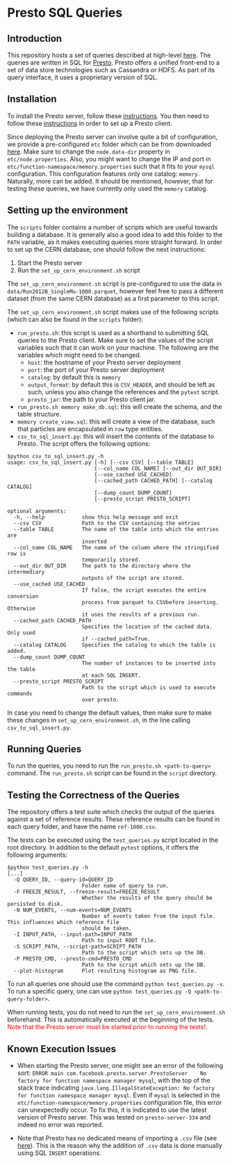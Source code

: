 # Presto SQL Queries

## Introduction

This repository hosts a set of queries described at high-level [here](https://github.com/iris-hep/adl-benchmarks-index). The queries are written in SQL for [Presto](https://prestosql.io/). Presto offers a unified front-end to a set of data store technologies such as Cassandra or HDFS. As part of its query interface, it uses a proprietary version of SQL. 

## Installation

To install the Presto server, follow these [instructions](https://prestodb.io/docs/current/installation/deployment.html). You then need to follow these [instructions](https://prestodb.io/docs/current/installation/cli.html) in order to set up a Presto client.

Since deploying the Presto server can involve quite a bit of configuration, we provide a pre-configured `etc` folder which can be from downloaded [here](https://polybox.ethz.ch/index.php/s/TuCtNXTH7XQg0t5/download). Make sure to change the `node.data-dir` property in `etc/node.properties`. Also, you might want to change the IP and port in `etc/function-namespace/memory.properties` such that it fits to your `mysql` configuration. This configuration features only one catalog: `memory`. Naturally, more can be added. It should be mentioned, however, that for testing these queries, we have currently only used the `memory` catalog.

## Setting up the environment

The `scripts` folder contains a number of scripts which are useful towards building a database. It is generally also a good idea to add this folder to the `PATH` variable, as it makes executing queries more straight forward. In order to set up the CERN database, one should follow the next instructions:

1. Start the Presto server
1. Run the `set_up_cern_environment.sh` script

The `set_up_cern_environment.sh` script is pre-configured to use the data in `data/Run2012B_SingleMu-1000.parquet`, however feel free to pass a different dataset (from the same CERN database) as a first parameter to this script.

The `set_up_cern_environment.sh` script makes use of the following scripts (which can also be found in the `scripts` folder):

* `run_presto.sh`: this script is used as a shorthand to submitting SQL queries to the Presto client. Make sure to set the values of the script variables such that it can work on your machine. The following are the variables which might need to be changed.
	* `host`: the hostname of your Presto server deployment
	* `port`: the port of your Presto server deployment
	* `catalog`: by default this is `memory`
	* `output_format`: by default this is `CSV_HEADER`, and should be left as such, unless you also change the references and the `pytest` script.
	* `presto_jar`: the path to your Presto client jar.   
* `run_presto.sh memory make_db.sql`: this will create the schema, and the table structure.
* `memory create_view.sql`: this will create a view of the database, such that particles are encapsulated in `row` type entities.
* `csv_to_sql_insert.py`: this will insert the contents of the database to Presto. The script offers the following options:

```
$python csv_to_sql_insert.py -h
usage: csv_to_sql_insert.py [-h] [--csv CSV] [--table TABLE]
                            [--col_name COL_NAME] [--out_dir OUT_DIR]
                            [--use_cached USE_CACHED]
                            [--cached_path CACHED_PATH] [--catalog CATALOG]
                            [--dump_count DUMP_COUNT]
                            [--presto_script PRESTO_SCRIPT]

optional arguments:
  -h, --help            show this help message and exit
  --csv CSV             Path to the CSV containing the entries
  --table TABLE         The name of the table into which the entries are
                        inserted
  --col_name COL_NAME   The name of the column where the stringified row is
                        temporarily stored.
  --out_dir OUT_DIR     The path to the directory where the intermediary
                        outputs of the script are stored.
  --use_cached USE_CACHED
                        If false, the script executes the entire conversion
                        process from parquet to CSVbefore inserting. Otherwise
                        it uses the results of a previous run.
  --cached_path CACHED_PATH
                        Specifies the location of the cached data. Only used
                        if --cached_path=True.
  --catalog CATALOG     Specifies the catalog to which the table is added.
  --dump_count DUMP_COUNT
                        The number of instances to be inserted into the table
                        at each SQL INSERT.
  --presto_script PRESTO_SCRIPT
                        Path to the script which is used to execute commands
                        over presto.
```

In case you need to change the default values, then make sure to make these changes in `set_up_cern_environment.sh`, in the line calling `csv_to_sql_insert.py`.

## Running Queries

To run the queries, you need to run the `run_presto.sh <path-to-query>` command. The `run_presto.sh` script can be found in the `script` directory.

## Testing the Correctness of the Queries

The repository offers a test suite which checks the output of the queries against a set of reference results. These reference results can be found in each query folder, and have the name `ref-1000.csv`. 

The tests can be executed using the `test_queries.py` script located in the root directory. In addition to the default `pytest` options, it offers the following arguments:

```
$python test_queries.py -h  
[...]
  -Q QUERY_ID, --query-id=QUERY_ID
                        Folder name of query to run.
  -F FREEZE_RESULT, --freeze-result=FREEZE_RESULT
                        Whether the results of the query should be persisted to disk.
  -N NUM_EVENTS, --num-events=NUM_EVENTS
                        Number of events taken from the input file. This influences which reference file
                        should be taken.
  -I INPUT_PATH, --input-path=INPUT_PATH
                        Path to input ROOT file.
  -S SCRIPT_PATH, --script-path=SCRIPT_PATH
                        Path to the script which sets up the DB.
  -P PRESTO_CMD, --presto-cmd=PRESTO_CMD
                        Path to the script which sets up the DB.
  --plot-histogram      Plot resulting histogram as PNG file.

```

To run all queries one should use the command `python test_queries.py -v`. To run a specific query, one can use `python test_queries.py -Q <path-to-query-folder>`. 

When running tests, you do not need to run the `set_up_cern_environment.sh` beforehand. This is automatically executed at the beginning of the tests. <span style="color:red">Note that the Presto server must be started prior to running the tests!</span>.

## Known Execution Issues

* When starting the Presto server, one might see an error of the following sort: `ERROR	main com.facebook.presto.server.PrestoServer	No factory for function namespace manager mysql`, with the top of the stack trace indicating `java.lang.IllegalStateException: No factory for function namespace manager mysql`. Even if `mysql` is selected in the `etc/function-namespace/memory.properties` configuration file, this error can unexpectedly occur. To fix this, it is indicated to use the latest version of Presto server. This was tested on `presto-server-334` and indeed no error was reported.

* Note that Presto has no dedicated means of importing a `.csv` file (see [here](https://github.com/prestodb/presto/issues/11055)). This is the reason why the addition of `.csv` data is done manually using SQL `INSERT` operations. 
